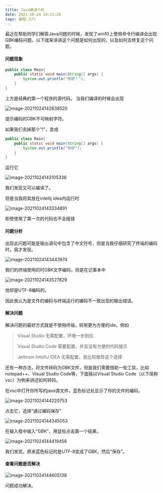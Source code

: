 ```yaml
---
title: Java编译小坑
date: 2021-10-24 14:23:26
tags: 编程,入门
---
```


​	最近在帮助同学们解答Java问题的时候，发现了win10上使用命令行编译会出现GBK编码问题。以下就来讲讲这个问题是如何出现的，以及如何去修复这个问题。

<!--more-->

#### 问题现象

```java
public class Main{
    public static void main(String[] args) {
        System.out.println("你好！");
    }
}
```

上方是经典的第一个程序的源代码。 当我们编译的时候会出现

![image-20211024142838520](/photos/image-20211024142838520.png)

提示编码的GBK不可映射字符。

如果我们去掉那个"!"，变成

```java
public class Main{
    public static void main(String[] args) {
        System.out.println("你好");
    }
}
```

运行它

![image-20211024143105336](/photos/image-20211024143105336.png)

我们发现又可以编译了。

但是当我将其放在intellij idea内运行时

![image-20211024143334891](/photos/image-20211024143334891.png)

即使使用了第一次的代码也不会报错

#### 问题分析

出现此问题可能是输出语句中包含了中文符号，但是当我仔细研究了终端的编码时，我才发现。

![image-20211024143443974](/photos/image-20211024143443974.png)

我们的终端使用的时GBK文字编码，但是在记事本中

![image-20211024143527829](/photos/image-20211024143527829.png)

他却是UTF-8编码的。

因此我认为是文件的编码与终端运行的编码不一致出现的输出错误。

#### 解决问题

解决问题的最好方式就是不使用终端，转用更为方便的ide。例如

> Visual Studio	无需配置，环境一步到位
>
> Visual Studio Code	需要配置，并且没有方便的代码提示
>
> Jetbrain  IntelliJ IDEA	无需配置，我比较推荐这个选择

还有一种办法，将文件转码为GBK文件，但是我们需要借助一些工具，比如notepad++、Visual Studio Code等，下面我以Visual Studio Code（以下简称vsc）为例来讲述如何转码。

在vsc中打开你所写的java源文件，蓝色标记处显示了你的文件的编码。

![image-20211024144220753](/photos/image-20211024144220753.png)

点击它，选择“通过编码保存”

![image-20211024144345053](/photos/image-20211024144345053.png)

在输入框中输入"GBK"，用鼠标点击第一个结果。

![image-20211024144419456](/photos/image-20211024144419456.png)

我们发现，原来蓝色标记的是UTF-8变成了GBK，然后“保存”。

#### 查看问题是否解决

![image-20211024144605138](/photos/image-20211024144605138.png)

问题成功解决。
